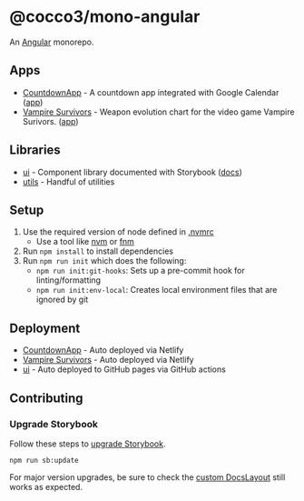 # @cocco3/mono-angular

An [Angular](./ANGULAR.md) monorepo.

## Apps

- [CountdownApp](./projects/countdown) - A countdown app integrated with Google Calendar ([app](https://cocco-countdown.netlify.app))
- [Vampire Survivors](./projects/vampire-survivors) - Weapon evolution chart for the video game Vampire Surivors. ([app](https://vamps-evolutions.netlify.app))

## Libraries

- [ui](./projects/ui) - Component library documented with Storybook ([docs](https://cocco3.github.io/mono-angular))
- [utils](./projects/utils) - Handful of utilities

## Setup

1. Use the required version of node defined in [.nvmrc](./.nvmrc)
   - Use a tool like [nvm](https://github.com/nvm-sh/nvm) or [fnm](https://github.com/Schniz/fnm)
1. Run `npm install` to install dependencies
1. Run `npm run init` which does the following:
   - `npm run init:git-hooks`: Sets up a pre-commit hook for linting/formatting
   - `npm run init:env-local`: Creates local environment files that are ignored by git

## Deployment

- [CountdownApp](./projects/countdown) - Auto deployed via Netlify
- [Vampire Survivors](./projects/vampire-survivors) - Auto deployed via Netlify
- [ui](./projects/ui) - Auto deployed to GitHub pages via GitHub actions

## Contributing

### Upgrade Storybook

Follow these steps to [upgrade Storybook](https://storybook.js.org/docs/configure/upgrading).

```shell
npm run sb:update
```

For major version upgrades, be sure to check the [custom DocsLayout](./projects/ui/.storybook/components/DocsLayout.tsx) still works as expected.
